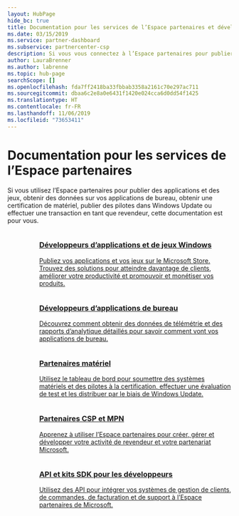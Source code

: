 ```yaml
---
layout: HubPage
hide_bc: true
title: Documentation pour les services de l’Espace partenaires et développeurs
ms.date: 03/15/2019
ms.service: partner-dashboard
ms.subservice: partnercenter-csp
description: Si vous vous connectez à l’Espace partenaires pour publier des applications, obtenir des données sur vos applications de bureau, obtenir une certification de matériel, publier des pilotes dans Windows Update ou effectuer une transaction en tant que revendeur, cette documentation est pour vous.
author: LauraBrenner
ms.author: labrenne
ms.topic: hub-page
searchScope: []
ms.openlocfilehash: fda7ff2418ba33fbbab3358a2161c70e297ac711
ms.sourcegitcommit: dbaa6c2e8a0e6431f1420e024cca6d0dd54f1425
ms.translationtype: HT
ms.contentlocale: fr-FR
ms.lasthandoff: 11/06/2019
ms.locfileid: "73653411"
---
```

<div id="main" class="v2">
    <div class="container">
        <h1>Documentation pour les services de l’Espace partenaires</h1>
        <p>Si vous utilisez l’Espace partenaires pour publier des applications et des jeux, obtenir des données sur vos applications de bureau, obtenir une certification de matériel, publier des pilotes dans Windows Update ou effectuer une transaction en tant que revendeur, cette documentation est pour vous.</p>
        <ul class="pivots" style="list-style:none;margin:0;">
            <li>
                <a href="#products"></a>
                <ul id="products" style="list-style:none;margin:0;">
                    <li>
                        <a href="#products1"></a>
                        <ul id="products1" class="cardsC cols cols3" style="list-style:none;margin:0;">
                            <li>
                                <a href="https://docs.microsoft.com/windows/uwp/publish/">
                                    <div class="cardSize">
                                        <div class="cardPadding">
                                            <div class="card">
                                                <div class="cardImageOuter">
                                                    <div class="cardImage bgdAccent1">
                                                        <img alt="" src="https://docs.microsoft.com/media/hubs/windows/win_hardware-dev-2.svg" data-linktype="external">
                                                    </div>
                                                </div>
                                                <div class="cardText">
                                                    <h3>Développeurs d’applications et de jeux Windows</h3>
                                                    <p>Publiez vos applications et vos jeux sur le Microsoft Store. Trouvez des solutions pour atteindre davantage de clients, améliorer votre productivité et promouvoir et monétiser vos produits.</p>
                                                </div>
                                            </div>
                                        </div>
                                    </div>
                                </a>
                            </li>
                            <li>
                                <a href="https://msdn.microsoft.com/library/windows/desktop/mt826504(v=vs.85).aspx">
                                    <div class="cardSize">
                                        <div class="cardPadding">
                                            <div class="card">
                                                <div class="cardImageOuter">
                                                    <div class="cardImage bgdAccent1">
                                                        <img alt="" src="https://docs.microsoft.com/media/illustrations/sql-analytics-service.svg" data-linktype="external">
                                                    </div>
                                                </div>
                                                <div class="cardText">
                                                    <h3>Développeurs d’applications de bureau</h3>
                                                    <p>Découvrez comment obtenir des données de télémétrie et des rapports d’analytique détaillés pour savoir comment vont vos applications de bureau.</p>
                                                </div>
                                            </div>
                                        </div>
                                    </div>
                                </a>
                            </li>
                            <li>
                                <a href="https://docs.microsoft.com/windows-hardware/drivers/dashboard/">
                                    <div class="cardSize">
                                        <div class="cardPadding">
                                            <div class="card">
                                                <div class="cardImageOuter">
                                                    <div class="cardImage bgdAccent1">
                                                        <img alt="" src="https://docs.microsoft.com/media/hubs/systemcenter/system-center-configuration.svg" data-linktype="external">
                                                    </div>
                                                </div>
                                                <div class="cardText">
                                                    <h3>Partenaires matériel</h3>
                                                    <p>Utilisez le tableau de bord pour soumettre des systèmes matériels et des pilotes à la certification, effectuer une évaluation de test et les distribuer par le biais de Windows Update.</p>
                                                </div>
                                            </div>
                                        </div>
                                    </div>
                                </a>
                            </li>
                            <li>
                                <a href="/partner-center/">
                                    <div class="cardSize">
                                        <div class="cardPadding">
                                            <div class="card">
                                                <div class="cardImageOuter">
                                                    <div class="cardImage bgdAccent1">
                                                        <img alt="" src="https://docs.microsoft.com/media/hubs/ems/ems_device-app-mgmt-1.svg" data-linktype="external">
                                                    </div>
                                                </div>
                                                <div class="cardText">
                                                    <h3>Partenaires CSP et MPN</h3>
                                                    <p>Apprenez à utiliser l’Espace partenaires pour créer, gérer et développer votre activité de revendeur et votre partenariat Microsoft.</p>
                                                </div>
                                            </div>
                                        </div>
                                    </div>
                                </a>
                            </li>
                            <li>
                                <a href="/partner-center/develop/">
                                    <div class="cardSize">
                                        <div class="cardPadding">
                                            <div class="card">
                                                <div class="cardImageOuter">
                                                    <div class="cardImage bgdAccent1">
                                                        <img alt="" src="https://docs.microsoft.com/azure/media/index/azure_fundamentals.svg" data-linktype="external">
                                                    </div>
                                                </div>
                                                <div class="cardText">
                                                    <h3>API et kits SDK pour les développeurs</h3>
                                                    <p>Utilisez des API pour intégrer vos systèmes de gestion de clients, de commandes, de facturation et de support à l’Espace partenaires de Microsoft.</p>
                                                </div>
                                            </div>
                                        </div>
                                    </div>
                                </a>
                            </li>
                        </ul>
                    </li>
                </ul>
            </li>
        </ul>
    </div>
</div>